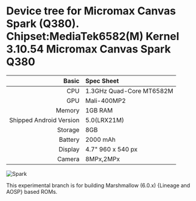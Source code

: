 Device tree for Micromax Canvas Spark (Q380). Chipset:MediaTek6582(M) Kernel 3.10.54
Micromax Canvas Spark Q380
===========================

Basic   | Spec Sheet
-------:|:-------------------------
CPU     | 1.3GHz Quad-Core MT6582M
GPU     | Mali-400MP2
Memory  | 1GB RAM
Shipped Android Version | 5.0(LRX21M)
Storage | 8GB
Battery | 2000 mAh
Display | 4.7" 960 x 540 px
Camera  | 8MPx,2MPx

![Spark]("http://cdn2.gsmarena.com/vv/pics/micromax/micromax-canvas-spark-Q380-1.jpg")

This experimental branch is for building Marshmallow (6.0.x) {Lineage and AOSP} based ROMs.
